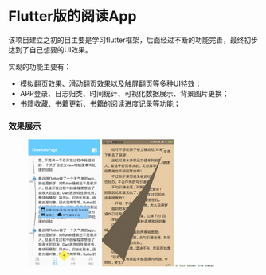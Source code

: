 # Flutter版的阅读App

该项目建立之初的目主要是学习flutter框架，后面经过不断的功能完善，最终初步达到了自己想要的UI效果。

实现的功能主要有：

- 模拟翻页效果、滑动翻页效果以及触屏翻页等多种UI特效；
- APP登录、日志归类、时间统计、可视化数据展示、背景图片更换；
- 书籍收藏、书籍更新、书籍的阅读进度记录等功能；



### 效果展示

<figure class="third">
<img src="README/Screenshot_2020-04-10-23-33-53-317_com.example.i_.png"  style="zoom:25%;" />
<img src="README/Screenshot_2020-05-14-17-41-33-871_com.example.i_.png" alt="Screenshot_2020-05-14-17-41-33-871_com.example.i_" style="zoom:25%;" />
<img src="README/笔记.gif" style="zoom: 25%;" />
<img src="README/登录.gif" alt="登录" style="zoom:25%;" />
<img src="README/模拟翻页.gif" alt="模拟翻页" style="zoom:25%;"  />
<img src="README/书架.gif" alt="书架" style="zoom:25%;"  />
<img src="README/图表展示.gif" alt="图表展示" style="zoom:25%;" />
</figure>